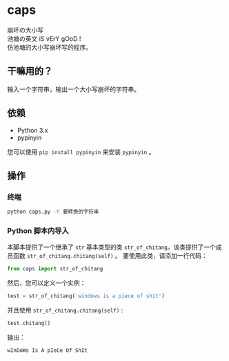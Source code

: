 # caps
崩坏の大小写  
池塘の英文 iS vErY gOoD !  
仿池塘的大小写崩坏写的程序。  

## 干嘛用的？  
输入一个字符串，输出一个大小写崩坏的字符串。  

## 依赖

- Python 3.x
- pypinyin

您可以使用 `pip install pypinyin` 来安装 `pypinyin` 。
## 操作
### 终端
```bash
python caps.py -h 要转换的字符串
```  
### Python 脚本内导入
本脚本提供了一个继承了 `str` 基本类型的类 `str_of_chitang`。该类提供了一个成员函数 `str_of_chitang.chitang(self)` 。
要使用此类，请添加一行代码：
```python
from caps import str_of_chitang
```

然后，您可以定义一个实例：
```python
test = str_of_chitang('windows is a piece of shit')
```

并且使用 `str_of_chitang.chitang(self)` :
```python
test.chitang()
```

输出：
```
wInDoWs Is A pIeCe Of ShIt
```

